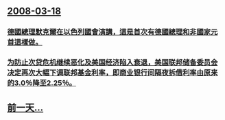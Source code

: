 ## [2008-03-18](/zh/news/2008/03/18/index.md)

### [德國總理默克爾在以色列國會演講，這是首次有德國總理和非國家元首這樣做。](/zh/news/2008/03/18/德國總理默克爾在以色列國會演講-這是首次有德國總理和非國家元首這樣做.md)
### [为防止次贷危机继续恶化及美国经济陷入衰退，美国联邦储备委员会决定再次大幅下调联邦基金利率，即商业银行间隔夜拆借利率由原来的3.0％降至2.25％。](/zh/news/2008/03/18/为防止次贷危机继续恶化及美国经济陷入衰退-美国联邦储备委员会决定再次大幅下调联邦基金利率-即商业银行间隔夜拆借利率由原来.md)
## [前一天...](/zh/news/2008/03/16/index.md)

